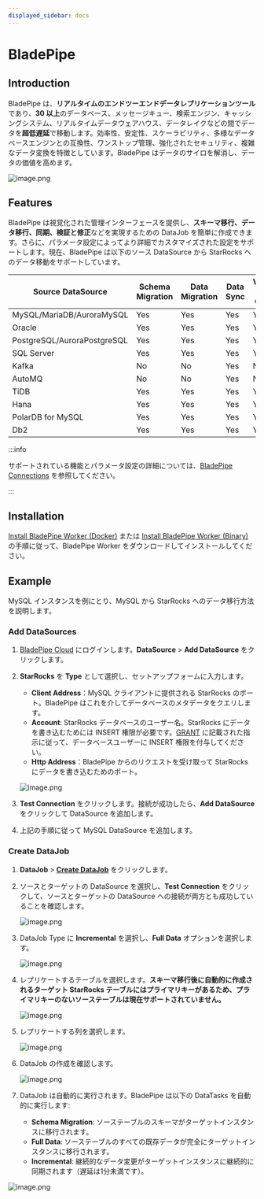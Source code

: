 ```yaml
---
displayed_sidebar: docs
---
```


# BladePipe

## Introduction

BladePipe は、**リアルタイムのエンドツーエンドデータレプリケーションツール**であり、**30 以上**のデータベース、メッセージキュー、検索エンジン、キャッシングシステム、リアルタイムデータウェアハウス、データレイクなどの間でデータを**超低遅延**で移動します。効率性、安定性、スケーラビリティ、多様なデータベースエンジンとの互換性、ワンストップ管理、強化されたセキュリティ、複雑なデータ変換を特徴としています。BladePipe はデータのサイロを解消し、データの価値を高めます。

![image.png](../../_assets/3.11-1.png)

## Features

BladePipe は視覚化された管理インターフェースを提供し、**スキーマ移行、データ移行、同期、検証と修正**などを実現するための DataJob を簡単に作成できます。さらに、パラメータ設定によってより詳細でカスタマイズされた設定をサポートします。現在、BladePipe は以下のソース DataSource から StarRocks へのデータ移動をサポートしています。

| Source DataSource           | Schema Migration | Data Migration | Data Sync | Verification & Correction |
| --------------------------- | ---------------- | -------------- | --------- | ------------------------- |
| MySQL/MariaDB/AuroraMySQL   | Yes              | Yes            | Yes       | Yes                       |
| Oracle                      | Yes              | Yes            | Yes       | Yes                       |
| PostgreSQL/AuroraPostgreSQL | Yes              | Yes            | Yes       | Yes                       |
| SQL Server                  | Yes              | Yes            | Yes       | Yes                       |
| Kafka                       | No               | No             | Yes       | No                        |
| AutoMQ                      | No               | No             | Yes       | No                        |
| TiDB                        | Yes              | Yes            | Yes       | Yes                       |
| Hana                        | Yes              | Yes            | Yes       | Yes                       |
| PolarDB for MySQL           | Yes              | Yes            | Yes       | Yes                       |
| Db2                         | Yes              | Yes            | Yes       | Yes                       |

:::info

サポートされている機能とパラメータ設定の詳細については、[BladePipe Connections](https://doc.bladepipe.com/dataMigrationAndSync/connection/mysql2?target=StarRocks) を参照してください。

:::

## Installation

[Install BladePipe Worker (Docker)](https://doc.bladepipe.com/productOP/docker/install_worker_docker) または [Install BladePipe Worker (Binary)](https://doc.bladepipe.com/productOP/binary/install_worker_binary) の手順に従って、BladePipe Worker をダウンロードしてインストールしてください。

## Example

MySQL インスタンスを例にとり、MySQL から StarRocks へのデータ移行方法を説明します。

### Add DataSources

1. [BladePipe Cloud](https://cloud.bladepipe.com/) にログインします。**DataSource** > **Add DataSource** をクリックします。
2. **StarRocks** を **Type** として選択し、セットアップフォームに入力します。
   - **Client Address**：MySQL クライアントに提供される StarRocks のポート。BladePipe はこれを介してデータベースのメタデータをクエリします。
   - **Account**: StarRocks データベースのユーザー名。StarRocks にデータを書き込むためには INSERT 権限が必要です。[GRANT](../../sql-reference/sql-statements/account-management/GRANT.md) に記載された指示に従って、データベースユーザーに INSERT 権限を付与してください。
   - **Http Address**：BladePipe からのリクエストを受け取って StarRocks にデータを書き込むためのポート。

   ![image.png](../../_assets/3.11-2.png)

3. **Test Connection** をクリックします。接続が成功したら、**Add DataSource** をクリックして DataSource を追加します。
4. 上記の手順に従って MySQL DataSource を追加します。

### Create DataJob

1. **DataJob** > [**Create DataJob**](https://doc.bladepipe.com/operation/job_manage/create_job/create_full_incre_task) をクリックします。

2. ソースとターゲットの DataSource を選択し、**Test Connection** をクリックして、ソースとターゲットの DataSource への接続が両方とも成功していることを確認します。

   ![image.png](../../_assets/3.11-3.png)

3. DataJob Type に **Incremental** を選択し、**Full Data** オプションを選択します。

   ![image.png](../../_assets/3.11-4.png)

4. レプリケートするテーブルを選択します。**スキーマ移行後に自動的に作成されるターゲット StarRocks テーブルにはプライマリキーがあるため、プライマリキーのないソーステーブルは現在サポートされていません。**

   ![image.png](../../_assets/3.11-5.png)

5. レプリケートする列を選択します。

   ![image.png](../../_assets/3.11-6.png)

6. DataJob の作成を確認します。

   ![image.png](../../_assets/3.11-7.png)

7. DataJob は自動的に実行されます。BladePipe は以下の DataTasks を自動的に実行します:
   - **Schema Migration**: ソーステーブルのスキーマがターゲットインスタンスに移行されます。
   - **Full Data**: ソーステーブルのすべての既存データが完全にターゲットインスタンスに移行されます。
   - **Incremental**: 継続的なデータ変更がターゲットインスタンスに継続的に同期されます（遅延は1分未満です）。

![image.png](../../_assets/3.11-8.png)